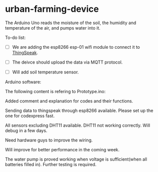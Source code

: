 # urban-farming-device
The Arduino Uno reads the moisture of the soil, the humidity and temperature of the air, and pumps water into it.

To-do list:
- [ ] We are adding the esp8266 esp-01 wifi module to connect it to [ThingSpeak](thingspeak.com).
- [ ] The deivce should upload the data via MQTT protocol.
- [ ] Will add soil temperature sensor.


Arduino software:

The following content is refering to Prototype.ino:

Added comment and explanation for codes and their functions.

Sending data to thingspeak through esp8266 available. Please set up the one for codexpress fast.

All sensors excluding DHT11 available. DHT11 not working correctly. Will debug in a few days.

Need hardware guys to improve the wiring.

Will improve for better performance in the coming week.

The water pump is proved working when voltage is sufficient(when all batteries filled in). Further testing is required.

